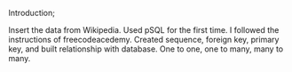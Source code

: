 Introduction;


Insert the data from Wikipedia.
Used pSQL for the first time.
I followed the instructions of freecodeacedemy.
Created sequence, foreign key, primary key, and built relationship with database. 
One to one, one to many, many to many.
